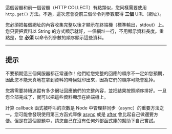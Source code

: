 這個習題和前一個習題（HTTP COLLECT）有點類似，您同樣需要使用 `http.get()` 方法。不過，這次您會從前三個命令列參數取得 **三個** URL（網址）。

您必須把每個網址的內容收集完整以後才顯示在終端機（標準輸出，stdout）上。您只要把資料以 String 的方式顯示就好，一個網址一行，不用顯示資料長度。重點是，您 **必須** 以命令列參數的順序顯示這些資料。

----------------------------------------------------------------------
## 提示

不要預期這三個伺服器都正常運作！他們給您完整的回應的順序不一定如您預期，因此您不能天真地在拿到資料的時候就印出來，因為它們的順序可能會亂掉。

您將需要持續追蹤有多少網址回應他們的完整內容，並把結果按照順序排好。一旦您全部完成了，就可以把這些資料顯示在終端機上。

計算 callback 函式被呼叫的次數是 Node 中管理非同步（async）的重要方法之一。您可能會發現使用第三方函式庫像 [async](http://npm.im/async) 或是 [after](http://npm.im/after) 會比起自己做還要方便。但是在這個習題中，請您自己在沒有任何外部函式庫的幫助下自己嘗試。

----------------------------------------------------------------------